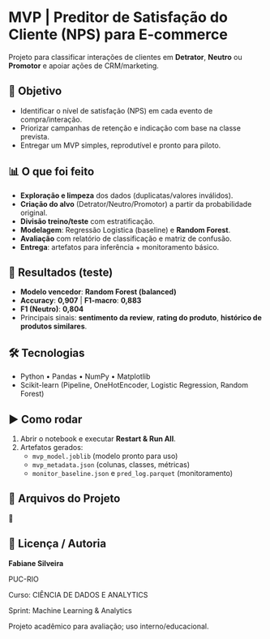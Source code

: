 # MVP | Preditor de Satisfação do Cliente (NPS) para E-commerce

Projeto para classificar interações de clientes em **Detrator**, **Neutro** ou **Promotor** e apoiar ações de CRM/marketing.

## 🎯 Objetivo
- Identificar o nível de satisfação (NPS) em cada evento de compra/interação.
- Priorizar campanhas de retenção e indicação com base na classe prevista.
- Entregar um MVP simples, reprodutível e pronto para piloto.

## 📊 O que foi feito
- **Exploração e limpeza** dos dados (duplicatas/valores inválidos).
- **Criação do alvo** (Detrator/Neutro/Promotor) a partir da probabilidade original.
- **Divisão treino/teste** com estratificação.
- **Modelagem**: Regressão Logística (baseline) e **Random Forest**.
- **Avaliação** com relatório de classificação e matriz de confusão.
- **Entrega**: artefatos para inferência + monitoramento básico.

## 🏁 Resultados (teste)
- **Modelo vencedor**: **Random Forest (balanced)**
- **Accuracy**: **0,907** | **F1-macro**: **0,883**
- **F1 (Neutro)**: **0,804**
- Principais sinais: **sentimento da review**, **rating do produto**, **histórico de produtos similares**.

## 🛠️ Tecnologias
- Python • Pandas • NumPy • Matplotlib
- Scikit-learn (Pipeline, OneHotEncoder, Logistic Regression, Random Forest)

## ▶️ Como rodar
1. Abrir o notebook e executar **Restart & Run All**.
2. Artefatos gerados:
   - `mvp_model.joblib` (modelo pronto para uso)
   - `mvp_metadata.json` (colunas, classes, métricas)
   - `monitor_baseline.json` e `pred_log.parquet` (monitoramento)

## 📁 Arquivos do Projeto
🔗 

## 👤 Licença / Autoria

**Fabiane Silveira**  

PUC-RIO  

Curso: CIÊNCIA DE DADOS E ANALYTICS

Sprint: Machine Learning & Analytics

Projeto acadêmico para avaliação; uso interno/educacional.

